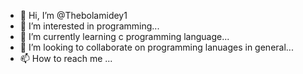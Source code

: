 - 👋 Hi, I’m @Thebolamidey1
- 👀 I’m interested in programming...
- 🌱 I’m currently learning c programming language...
- 💞️ I’m looking to collaborate on programming lanuages in general...
- 📫 How to reach me ...

<!---
Thebolamidey1/Thebolamidey1 is a ✨ special ✨ repository because its `README.md` (this file) appears on your GitHub profile.
You can click the Preview link to take a look at your changes.
--->
